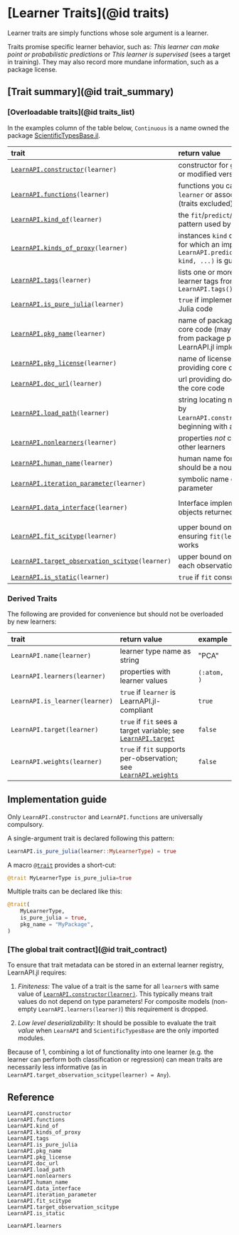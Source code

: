 # [Learner Traits](@id traits)

Learner traits are simply functions whose sole argument is a learner.

Traits promise specific learner behavior, such as: *This learner can make point or
probabilistic predictions* or *This learner is supervised* (sees a target in
training). They may also record more mundane information, such as a package license.

## [Trait summary](@id trait_summary)

### [Overloadable traits](@id traits_list)

In the examples column of the table below, `Continuous` is a name owned the package
[ScientificTypesBase.jl](https://github.com/JuliaAI/ScientificTypesBase.jl/).

| trait                                                    | return value                                                                                                           | fallback value                                       | example                                                        |
|:---------------------------------------------------------|:-----------------------------------------------------------------------------------------------------------------------|:-----------------------------------------------------|:---------------------------------------------------------------|
| [`LearnAPI.constructor`](@ref)`(learner)`                | constructor for generating new or modified versions of `learner`                                                       | (no fallback)                                        | `RidgeRegressor`                                               |
| [`LearnAPI.functions`](@ref)`(learner)`                  | functions you can apply to `learner` or associated model (traits excluded)                                             | `()`                                                 | `(:fit, :predict, :LearnAPI.strip, :(LearnAPI.learner), :obs)` |
| [`LearnAPI.kind_of`](@ref)`(learner)`                    | the `fit`/`predict`/`transform` pattern used by `learner`                                                              | `LearnAPI.Static()`                                  | `LearnAPI.Descriminative()`                                    |
| [`LearnAPI.kinds_of_proxy`](@ref)`(learner)`             | instances `kind` of `KindOfProxy` for which an implementation of `LearnAPI.predict(learner, kind, ...)` is guaranteed. | `()`                                                 | `(Distribution(), Interval())`                                 |
| [`LearnAPI.tags`](@ref)`(learner)`                       | lists one or more suggestive learner tags from `LearnAPI.tags()`                                                       | `()`                                                 | (:regression, :probabilistic)                                  |
| [`LearnAPI.is_pure_julia`](@ref)`(learner)`              | `true` if implementation is 100% Julia code                                                                            | `false`                                              | `true`                                                         |
| [`LearnAPI.pkg_name`](@ref)`(learner)`                   | name of package providing core code (may be different from package providing LearnAPI.jl implementation)               | `"unknown"`                                          | `"DecisionTree"`                                               |
| [`LearnAPI.pkg_license`](@ref)`(learner)`                | name of license of package providing core code                                                                         | `"unknown"`                                          | `"MIT"`                                                        |
| [`LearnAPI.doc_url`](@ref)`(learner)`                    | url providing documentation of the core code                                                                           | `"unknown"`                                          | `"https://en.wikipedia.org/wiki/Decision_tree_learning"`       |
| [`LearnAPI.load_path`](@ref)`(learner)`                  | string locating name returned by `LearnAPI.constructor(learner)`, beginning with a package name                        | `"unknown"`                                          | `FastTrees.LearnAPI.DecisionTreeClassifier`                    |
| [`LearnAPI.nonlearners`](@ref)`(learner)`                | properties *not* corresponding to other learners                                                                       | all properties                                       | `(:K, :leafsize, :metric,)`                                    |
| [`LearnAPI.human_name`](@ref)`(learner)`                 | human name for the learner; should be a noun                                                                           | type name with spaces                                | "elastic net regressor"                                        |
| [`LearnAPI.iteration_parameter`](@ref)`(learner)`        | symbolic name of an iteration parameter                                                                                | `nothing`                                            | :epochs                                                        |
| [`LearnAPI.data_interface`](@ref)`(learner)`             | Interface implemented by objects returned by [`obs`](@ref)                                                             | `Base.HasLength()` (supports `MLCore.getobs/numobs`) | `Base.SizeUnknown()` (supports `iterate`)                      |
| [`LearnAPI.fit_scitype`](@ref)`(learner)`                | upper bound on `scitype(data)` ensuring `fit(learner, data)` works                                                     | `Union{}`                                            | `Tuple{AbstractVector{Continuous}, Continuous}`                |
| [`LearnAPI.target_observation_scitype`](@ref)`(learner)` | upper bound on the scitype of each observation of the targget                                                          | `Any`                                                | `Continuous`                                                   |
| [`LearnAPI.is_static`](@ref)`(learner)`                  | `true` if `fit` consumes no data                                                                                       | `false`                                              | `true`                                                         |

### Derived Traits

The following are provided for convenience but should not be overloaded by new learners:

| trait                          | return value                                                             | example       |
|:-------------------------------|:-------------------------------------------------------------------------|:--------------|
| `LearnAPI.name(learner)`       | learner type name as string                                              | "PCA"         |
| `LearnAPI.learners(learner)`   | properties with learner values                                           | `(:atom, )` |
| `LearnAPI.is_learner(learner)` | `true` if `learner` is LearnAPI.jl-compliant                             | `true`        |
| `LearnAPI.target(learner)`     | `true` if `fit` sees a target variable; see [`LearnAPI.target`](@ref)    | `false`       |
| `LearnAPI.weights(learner)`    | `true` if `fit` supports per-observation; see [`LearnAPI.weights`](@ref) | `false`       |

## Implementation guide

Only `LearnAPI.constructor` and `LearnAPI.functions` are universally compulsory. 

A single-argument trait is declared following this pattern:

```julia
LearnAPI.is_pure_julia(learner::MyLearnerType) = true
```

A macro [`@trait`](@ref) provides a short-cut:

```julia
@trait MyLearnerType is_pure_julia=true
```

Multiple traits can be declared like this:


```julia
@trait(
    MyLearnerType,
    is_pure_julia = true,
    pkg_name = "MyPackage",
)
```

### [The global trait contract](@id trait_contract)

To ensure that trait metadata can be stored in an external learner registry, LearnAPI.jl
requires:

1. *Finiteness:* The value of a trait is the same for all `learner`s with same value of
   [`LearnAPI.constructor(learner)`](@ref). This typically means trait values do not
   depend on type parameters! For composite models (non-empty
   `LearnAPI.learners(learner)`) this requirement is dropped.

2. *Low level deserializability:* It should be possible to evaluate the trait *value* when
   `LearnAPI` and `ScientificTypesBase` are the only imported modules. 

Because of 1, combining a lot of functionality into one learner (e.g. the learner can
perform both classification or regression) can mean traits are necessarily less
informative (as in `LearnAPI.target_observation_scitype(learner) = Any`).


## Reference

```@docs
LearnAPI.constructor
LearnAPI.functions
LearnAPI.kind_of
LearnAPI.kinds_of_proxy
LearnAPI.tags
LearnAPI.is_pure_julia
LearnAPI.pkg_name
LearnAPI.pkg_license
LearnAPI.doc_url
LearnAPI.load_path
LearnAPI.nonlearners
LearnAPI.human_name
LearnAPI.data_interface
LearnAPI.iteration_parameter
LearnAPI.fit_scitype
LearnAPI.target_observation_scitype
LearnAPI.is_static
```

```@docs
LearnAPI.learners
```
